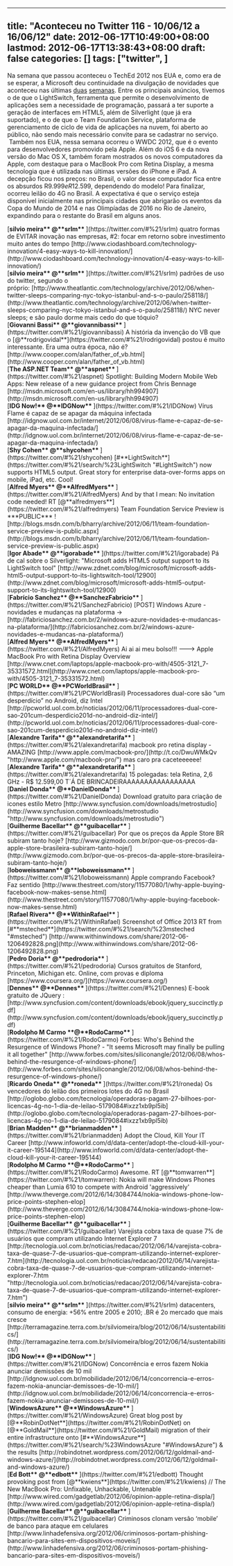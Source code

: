 
---
title: "Aconteceu no Twitter 116 - 10/06/12 a 16/06/12"
date: 2012-06-17T10:49:00+08:00
lastmod: 2012-06-17T13:38:43+08:00
draft: false
categories: []
tags: ["twitter", ]
---


Na semana que passou aconteceu o TechEd 2012 nos EUA e, como era de se esperar, a Microsoft deu continuidade na divulgação de novidades que aconteceu nas últimas [duas](/blog/post/2012/06/03/Aconteceu-no-Twitter-114-270512-a-020612.aspx) [semanas](/blog/post/2012/06/10/Aconteceu-no-Twitter-115-030612-a-090612.aspx). Entre os principais anúncios, tivemos o de que o LightSwitch, ferramenta que permite o desenvolvimento de aplicações sem a necessidade de programação, passará a ter suporte a geração de interfaces em HTML5, além de Silverlight (que já era suportado), e o de que o Team Foundation Service, plataforma de gerenciamento de ciclo de vida de aplicações na nuvem, foi aberto ao público, não sendo mais necessário convite para se cadastrar no serviço.  Também nos EUA, nessa semana ocorreu o WWDC 2012, que é o evento para desenvolvedores promovido pela Apple. Além do iOS 6 e da nova versão do Mac OS X, também foram mostrados os novos computadores da Apple, com destaque para o MacBook Pro com Retina Display, a mesma tecnologia que é utilizada nas últimas versões do iPhone e iPad. A decepção ficou nos preços: no Brasil, o valor desse computador fica entre os absurdos R$9.999 e R$12.599, dependendo do modelo! Para finalizar, ocorreu leilão do 4G no Brasil. A expectativa é que o serviço esteja disponível inicialmente nas principais cidades que abrigarão os eventos da Copa do Mundo de 2014 e nas Olimpíadas de 2016 no Rio de Janeiro, expandindo para o restante do Brasil em alguns anos.


<div class="stream-item-header">[<strong class="fullname js-action-profile-name show-popup-with-id">silvio meira** <span>‏</span><span class="username js-action-profile-name">@**srlm**</span> </strong>](https://twitter.com/#%21/srlm) quatro formas de EVITAR inovação nas empresas, #2: focar em retorno sobre investimento muito antes do tempo   
[http://www.ciodashboard.com/technology-innovation/4-easy-ways-to-kill-innovation/](http://www.ciodashboard.com/technology-innovation/4-easy-ways-to-kill-innovation/)  


<div class="stream-item-header">[<strong class="fullname js-action-profile-name show-popup-with-id">silvio meira** <span>‏</span><span class="username js-action-profile-name">@**srlm**</span> </strong>](https://twitter.com/#%21/srlm) padrões de uso do twitter, segundo o próprio: [http://www.theatlantic.com/technology/archive/2012/06/when-twitter-sleeps-comparing-nyc-tokyo-istanbul-and-s-o-paulo/258118/](http://www.theatlantic.com/technology/archive/2012/06/when-twitter-sleeps-comparing-nyc-tokyo-istanbul-and-s-o-paulo/258118/) NYC never sleeps; e são paulo dorme mais cedo do que tóquio?  


<div class="stream-item-header">[<strong class="fullname js-action-profile-name show-popup-with-id">Giovanni Bassi** <span>‏</span><span class="username js-action-profile-name">@**giovannibassi**</span> </strong>](https://twitter.com/#%21/giovannibassi) A história da invenção do VB que o [@**rodrigovidal**](https://twitter.com/#%21/rodrigovidal) postou é muito interessante. Era uma outra época, não é? [http://www.cooper.com/alan/father_of_vb.html](http://www.cooper.com/alan/father_of_vb.html)  


<div class="stream-item-header">[<strong class="fullname js-action-profile-name show-popup-with-id">The ASP.NET Team** <span>‏</span><span class="username js-action-profile-name">@**aspnet**</span> </strong>](https://twitter.com/#%21/aspnet) Spotlight: Building Modern Mobile Web Apps: New release of a new guidance project from Chris Bennage [http://msdn.microsoft.com/en-us/library/hh994907](http://msdn.microsoft.com/en-us/library/hh994907)  


<div class="stream-item-header">[<strong class="fullname js-action-profile-name show-popup-with-id">IDG Now!** <span>‏</span><span class="username js-action-profile-name">@**IDGNow**</span> </strong>](https://twitter.com/#%21/IDGNow) Vírus Flame é capaz de se apagar da máquina infectada [http://idgnow.uol.com.br/internet/2012/06/08/virus-flame-e-capaz-de-se-apagar-da-maquina-infectada/](http://idgnow.uol.com.br/internet/2012/06/08/virus-flame-e-capaz-de-se-apagar-da-maquina-infectada/)  


<div class="stream-item-header">[<strong class="fullname js-action-profile-name show-popup-with-id">Shy Cohen** <span>‏</span><span class="username js-action-profile-name">@**shycohen**</span> </strong>](https://twitter.com/#%21/shycohen) [#**LightSwitch**](https://twitter.com/#%21/search/%23LightSwitch "#LightSwitch") now supports HTML5 output. Great story for enterprise data-over-forms apps on mobile, iPad, etc. Cool!  


<div class="stream-item-header">[<strong class="fullname js-action-profile-name show-popup-with-id">Alfred Myers** <span>‏</span><span class="username js-action-profile-name">@**AlfredMyers**</span> </strong>](https://twitter.com/#%21/AlfredMyers) And by that I mean: No invitation code needed! RT [@**alfredmyers**](https://twitter.com/#%21/alfredmyers) Team Foundation Service Preview is ***PUBLIC*** !   
[http://blogs.msdn.com/b/bharry/archive/2012/06/11/team-foundation-service-preview-is-public.aspx](http://blogs.msdn.com/b/bharry/archive/2012/06/11/team-foundation-service-preview-is-public.aspx)  


<div class="stream-item-header">[<strong class="fullname js-action-profile-name show-popup-with-id">Igor Abade** <span>‏</span><span class="username js-action-profile-name">@**igorabade**</span> </strong>](https://twitter.com/#%21/igorabade) Pá de cal sobre o Silverlight: "Microsoft adds HTML5 output support to its LightSwitch tool"   
[http://www.zdnet.com/blog/microsoft/microsoft-adds-html5-output-support-to-its-lightswitch-tool/12900](http://www.zdnet.com/blog/microsoft/microsoft-adds-html5-output-support-to-its-lightswitch-tool/12900)  


<div class="stream-item-header">[<strong class="fullname js-action-profile-name show-popup-with-id">Fabrício Sanchez** <span>‏</span><span class="username js-action-profile-name">@**SanchezFabricio**</span> </strong>](https://twitter.com/#%21/SanchezFabricio) [POST] Windows Azure - novidades e mudanças na plataforma -> [http://fabriciosanchez.com.br/2/windows-azure-novidades-e-mudancas-na-plataforma/](http://fabriciosanchez.com.br/2/windows-azure-novidades-e-mudancas-na-plataforma/)  


<div class="stream-item-header">[<strong class="fullname js-action-profile-name show-popup-with-id">Alfred Myers** <span>‏</span><span class="username js-action-profile-name">@**AlfredMyers**</span> </strong>](https://twitter.com/#%21/AlfredMyers) Ai ai ai meu bolso!!! ---> Apple MacBook Pro with Retina Display Overview [http://www.cnet.com/laptops/apple-macbook-pro-with/4505-3121_7-35331572.html](http://www.cnet.com/laptops/apple-macbook-pro-with/4505-3121_7-35331572.html)  


<div class="stream-item-header">[<strong class="fullname js-action-profile-name show-popup-with-id">PC WORLD** <span>‏</span><span class="username js-action-profile-name">@**PCWorldBrasil**</span> </strong>](https://twitter.com/#%21/PCWorldBrasil) Processadores dual-core são “um desperdício” no Android, diz Intel   
[http://pcworld.uol.com.br/noticias/2012/06/11/processadores-dual-core-sao-201cum-desperdicio201d-no-android-diz-intel/](http://pcworld.uol.com.br/noticias/2012/06/11/processadores-dual-core-sao-201cum-desperdicio201d-no-android-diz-intel/)  


<div class="stream-item-header">[<strong class="fullname js-action-profile-name show-popup-with-id">Alexandre Tarifa** <span>‏</span><span class="username js-action-profile-name">@**alexandretarifa**</span> </strong>](https://twitter.com/#%21/alexandretarifa) macbook pro retina display - AMAZING [http://www.apple.com/macbook-pro/](http://t.co/DwuWMkQv "http://www.apple.com/macbook-pro/") mas caro pra caceteeeeee!  


<div class="stream-item-header">[<strong class="fullname js-action-profile-name show-popup-with-id">Alexandre Tarifa** <span>‏</span><span class="username js-action-profile-name">@**alexandretarifa**</span> </strong>](https://twitter.com/#%21/alexandretarifa) 15 polegadas: tela Retina, 2,6 GHz - R$ 12.599,00 T´Á DE BRINCADEIRAAAAAAAAAAAAAAAAA  


<div class="stream-item-header">[<strong class="fullname js-action-profile-name show-popup-with-id">Daniel Donda** <span>‏</span><span class="username js-action-profile-name">@**DanielDonda**</span> </strong>](https://twitter.com/#%21/DanielDonda) Download gratuito para criação de icones estilo Metro [http://www.syncfusion.com/downloads/metrostudio](http://www.syncfusion.com/downloads/metrostudio "http://www.syncfusion.com/downloads/metrostudio")   


<div class="stream-item-header">[<strong class="fullname js-action-profile-name show-popup-with-id">Guilherme Bacellar** <span>‏</span><span class="username js-action-profile-name">@**guibacellar**</span> </strong>](https://twitter.com/#%21/guibacellar) Por que os preços da Apple Store BR subiram tanto hoje? [http://www.gizmodo.com.br/por-que-os-precos-da-apple-store-brasileira-subiram-tanto-hoje/](http://www.gizmodo.com.br/por-que-os-precos-da-apple-store-brasileira-subiram-tanto-hoje/)  

<div class="stream-item-header">  

<div class="stream-item-header">[<strong class="fullname js-action-profile-name show-popup-with-id">loboweissmann** <span>‏</span><span class="username js-action-profile-name">@**loboweissmann**</span> </strong>](https://twitter.com/#%21/loboweissmann) Apple comprando Facebook? Faz sentido [http://www.thestreet.com/story/11577080/1/why-apple-buying-facebook-now-makes-sense.html](http://www.thestreet.com/story/11577080/1/why-apple-buying-facebook-now-makes-sense.html)  


<div class="stream-item-header">[<strong class="fullname js-action-profile-name show-popup-with-id">Rafael Rivera** <span>‏</span><span class="username js-action-profile-name">@**WithinRafael**</span> </strong>](https://twitter.com/#%21/WithinRafael) Screenshot of Office 2013 RT from [#**msteched**](https://twitter.com/#%21/search/%23msteched "#msteched") [http://www.withinwindows.com/share/2012-06-1206492828.png](http://www.withinwindows.com/share/2012-06-1206492828.png)  


<div class="stream-item-header">[<strong class="fullname js-action-profile-name show-popup-with-id">Pedro Doria** <span>‏</span><span class="username js-action-profile-name">@**pedrodoria**</span> </strong>](https://twitter.com/#%21/pedrodoria) Cursos gratuitos de Stanford, Princeton, Michigan etc. Online, com provas e diploma [https://www.coursera.org/](https://www.coursera.org/)  


<div class="stream-item-header">[<strong class="fullname js-action-profile-name show-popup-with-id">Dennes** <span>‏</span><span class="username js-action-profile-name">@**Dennes**</span> </strong>](https://twitter.com/#%21/Dennes) E-book gratuito de JQuery : [http://www.syncfusion.com/content/downloads/ebook/jquery_succinctly.pdf](http://www.syncfusion.com/content/downloads/ebook/jquery_succinctly.pdf)  


<div class="stream-item-header">[<strong class="fullname js-action-profile-name show-popup-with-id">Rodolpho M Carmo **<span>‏</span><span class="username js-action-profile-name">@**RodoCarmo**</span> </strong>](https://twitter.com/#%21/RodoCarmo) Forbes: Who's Behind the Resurgence of Windows Phone? - "It seems Microsoft may finally be pulling it all together"   
[http://www.forbes.com/sites/siliconangle/2012/06/08/whos-behind-the-resurgence-of-windows-phone/](http://www.forbes.com/sites/siliconangle/2012/06/08/whos-behind-the-resurgence-of-windows-phone/)  


<div class="stream-item-header">[<strong class="fullname js-action-profile-name show-popup-with-id">Ricardo Oneda** <span>‏</span><span class="username js-action-profile-name">@**roneda**</span> </strong>](https://twitter.com/#%21/roneda) Os vencedores do leilão dos primeiros lotes do 4G no Brasil [http://oglobo.globo.com/tecnologia/operadoras-pagam-27-bilhoes-por-licencas-4g-no-1-dia-de-leilao-5179084#ixzz1xb9pl5ib](http://oglobo.globo.com/tecnologia/operadoras-pagam-27-bilhoes-por-licencas-4g-no-1-dia-de-leilao-5179084#ixzz1xb9pl5ib)  


<div class="stream-item-header">[<strong class="fullname js-action-profile-name show-popup-with-id">Brian Madden** <span>‏</span><span class="username js-action-profile-name">@**brianmadden**</span> </strong>](https://twitter.com/#%21/brianmadden) Adopt the Cloud, Kill Your IT Career [http://www.infoworld.com/d/data-center/adopt-the-cloud-kill-your-it-career-195144](http://www.infoworld.com/d/data-center/adopt-the-cloud-kill-your-it-career-195144)  


<div class="stream-item-header">[<strong class="fullname js-action-profile-name show-popup-with-id">Rodolpho M Carmo **<span>‏</span><span class="username js-action-profile-name">@**RodoCarmo**</span> </strong>](https://twitter.com/#%21/RodoCarmo) Awesome. RT [@**tomwarren**](https://twitter.com/#%21/tomwarren): Nokia will make Windows Phones cheaper than Lumia 610 to compete with Android 'aggressively'   
[http://www.theverge.com/2012/6/14/3084744/nokia-windows-phone-low-price-points-stephen-elop](http://www.theverge.com/2012/6/14/3084744/nokia-windows-phone-low-price-points-stephen-elop)  


<div class="stream-item-header">[<strong class="fullname js-action-profile-name show-popup-with-id">Guilherme Bacellar** <span>‏</span><span class="username js-action-profile-name">@**guibacellar**</span> </strong>](https://twitter.com/#%21/guibacellar) Varejista cobra taxa de quase 7% de usuários que compram utilizando Internet Explorer 7   
[http://tecnologia.uol.com.br/noticias/redacao/2012/06/14/varejista-cobra-taxa-de-quase-7-de-usuarios-que-compram-utilizando-internet-explorer-7.htm](http://tecnologia.uol.com.br/noticias/redacao/2012/06/14/varejista-cobra-taxa-de-quase-7-de-usuarios-que-compram-utilizando-internet-explorer-7.htm "http://tecnologia.uol.com.br/noticias/redacao/2012/06/14/varejista-cobra-taxa-de-quase-7-de-usuarios-que-compram-utilizando-internet-explorer-7.htm")   


<div class="stream-item-header">[<strong class="fullname js-action-profile-name show-popup-with-id">silvio meira** <span>‏</span><span class="username js-action-profile-name">@**srlm**</span> </strong>](https://twitter.com/#%21/srlm) datacenters, consumo de energia: +56% entre 2005 e 2010; .BR é 2o mercado que mais cresce [http://terramagazine.terra.com.br/silviomeira/blog/2012/06/14/sustentabilitics/](http://terramagazine.terra.com.br/silviomeira/blog/2012/06/14/sustentabilitics/)  


<div class="stream-item-header">[<strong class="fullname js-action-profile-name show-popup-with-id">IDG Now!** <span>‏</span><span class="username js-action-profile-name">@**IDGNow**</span> </strong>](https://twitter.com/#%21/IDGNow) Concorrência e erros fazem Nokia anunciar demissões de 10 mil   
[http://idgnow.uol.com.br/mobilidade/2012/06/14/concorrencia-e-erros-fazem-nokia-anunciar-demissoes-de-10-mil/](http://idgnow.uol.com.br/mobilidade/2012/06/14/concorrencia-e-erros-fazem-nokia-anunciar-demissoes-de-10-mil/)  


<div class="stream-item-header">[<strong class="fullname js-action-profile-name show-popup-with-id">WindowsAzure** <span>‏</span><span class="username js-action-profile-name">@**WindowsAzure**</span> </strong>](https://twitter.com/#%21/WindowsAzure) Great blog post by [@**RobinDotNet**](https://twitter.com/#%21/RobinDotNet) on [@**GoldMail**](https://twitter.com/#%21/GoldMail) migration of their entire infrastructure onto [#**WindowsAzure**](https://twitter.com/#%21/search/%23WindowsAzure "#WindowsAzure") & the results   
[http://robindotnet.wordpress.com/2012/06/12/goldmail-and-windows-azure/](http://robindotnet.wordpress.com/2012/06/12/goldmail-and-windows-azure/)  


<div class="stream-item-header">[<strong class="fullname js-action-profile-name show-popup-with-id">Ed Bott** <span>‏</span><span class="username js-action-profile-name">@**edbott**</span> </strong>](https://twitter.com/#%21/edbott) Thought provoking post from [@**kwiens**](https://twitter.com/#%21/kwiens) // The New MacBook Pro: Unfixable, Unhackable, Untenable [http://www.wired.com/gadgetlab/2012/06/opinion-apple-retina-displa/](http://www.wired.com/gadgetlab/2012/06/opinion-apple-retina-displa/)  


<div class="stream-item-header">[<strong class="fullname js-action-profile-name show-popup-with-id">Guilherme Bacellar** <span>‏</span><span class="username js-action-profile-name">@**guibacellar**</span> </strong>](https://twitter.com/#%21/guibacellar) Criminosos clonam versão ‘mobile’ de banco para ataque em celulares [http://www.linhadefensiva.org/2012/06/criminosos-portam-phishing-bancario-para-sites-em-dispositivos-moveis/](http://www.linhadefensiva.org/2012/06/criminosos-portam-phishing-bancario-para-sites-em-dispositivos-moveis/)  

</div>
</div>
</div>
</div>
</div>
</div>
</div>
</div>
</div>
</div>
</div>
</div>
</div>
</div>
</div>
</div>
</div>
</div>
</div>
</div>
</div>
</div>
</div>
</div>
</div>
</div>
</div>
</div>
</div>
</div>

